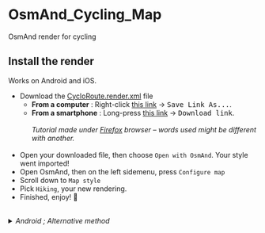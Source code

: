 # OsmAnd_Cycling_Map
OsmAnd render  for cycling

## Install the render
Works on Android and iOS.

- Download the [CycloRoute.render.xml](https://raw.githubusercontent.com/Hades1503/OsmAnd_Cycling_Map/main/CycloRoute.render.xml) file
  - **From a computer** : Right-click [this link](https://github.com/Hades1503/OsmAnd_Cycling_Map/raw/main/CycloRoute.render.xml) → <kbd><samp>Save Link As...</samp></kbd>.
  - **From a smartphone** : Long-press [this link](https://github.com/Hades1503/OsmAnd_Cycling_Map/raw/main/CycloRoute.render.xml) → <kbd><samp>Download link</samp></kbd>.<br>
    <br>
    *Tutorial made under <a href="https://www.mozilla.org/fr/firefox/new/">Firefox</a> browser – words used might be different with another.*<br>
    <br>
- Open your downloaded file, then choose `Open with OsmAnd`. Your style went imported!
- Open OsmAnd, then on the left sidemenu, press `Configure map`
- Scroll down to `Map style`
- Pick `Hiking`, your new rendering.
- Finished, enjoy! 🎉
<br>
<details>
    <summary><i>Android ; Alternative method</i></summary>
        <p>Once the file downloaded, move it in the folder located at Android → Data → net.osmand.plus → files → rendering.</p>
</details>
